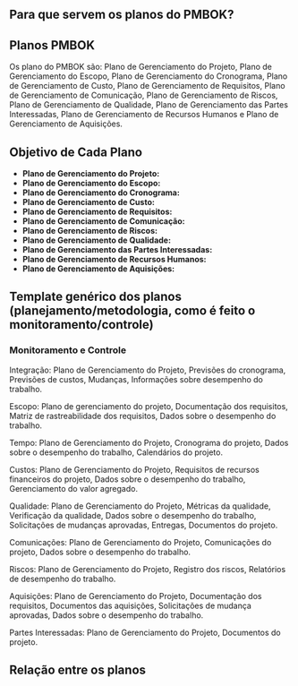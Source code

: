 ## Para que servem os planos do PMBOK?

## **Planos PMBOK**
Os plano do PMBOK são: Plano de Gerenciamento do Projeto, Plano de Gerenciamento do Escopo, Plano de Gerenciamento do Cronograma, Plano de Gerenciamento de Custo, Plano de Gerenciamento de Requisitos, Plano de Gerenciamento de Comunicação, Plano de Gerenciamento de Riscos, Plano de Gerenciamento de Qualidade, Plano de Gerenciamento das Partes Interessadas, Plano de Gerenciamento de Recursos Humanos e Plano de Gerenciamento de Aquisições.

## **Objetivo de Cada Plano**
* **Plano de Gerenciamento do Projeto:** 
* **Plano de Gerenciamento do Escopo:**
* **Plano de Gerenciamento do Cronograma:**
* **Plano de Gerenciamento de Custo:**
* **Plano de Gerenciamento de Requisitos:**
* **Plano de Gerenciamento de Comunicação:**
* **Plano de Gerenciamento de Riscos:**
* **Plano de Gerenciamento de Qualidade:**
* **Plano de Gerenciamento das Partes Interessadas:**
* **Plano de Gerenciamento de Recursos Humanos:**
* **Plano de Gerenciamento de Aquisições:**

## Template genérico dos planos (planejamento/metodologia, como é feito o monitoramento/controle)

### Monitoramento e Controle

Integração: Plano de Gerenciamento do Projeto, Previsões do cronograma, Previsões de custos, Mudanças, Informações sobre desempenho do trabalho.

Escopo: Plano de gerenciamento do projeto, Documentação dos requisitos, Matriz de rastreabilidade dos requisitos, Dados sobre o desempenho do trabalho.

Tempo: Plano de Gerenciamento do Projeto, Cronograma do projeto, Dados sobre o desempenho do trabalho, Calendários do projeto.

Custos: Plano de Gerenciamento do Projeto, Requisitos de recursos financeiros do projeto, Dados sobre o desempenho do trabalho, Gerenciamento do valor agregado.

Qualidade: Plano de Gerenciamento do Projeto, Métricas da qualidade, Verificação da qualidade, Dados sobre o desempenho do trabalho, Solicitações de mudanças aprovadas, Entregas, Documentos do projeto.

Comunicações: Plano de Gerenciamento do Projeto, Comunicações do projeto, Dados sobre o desempenho do trabalho.

Riscos: Plano de Gerenciamento do Projeto, Registro dos riscos, Relatórios de desempenho do trabalho.

Aquisições: Plano de Gerenciamento do Projeto, Documentação dos requisitos, Documentos das aquisições, Solicitações de mudança aprovadas, Dados sobre o desempenho do trabalho.

Partes Interessadas: Plano de Gerenciamento do Projeto, Documentos do projeto.

## Relação entre os planos

